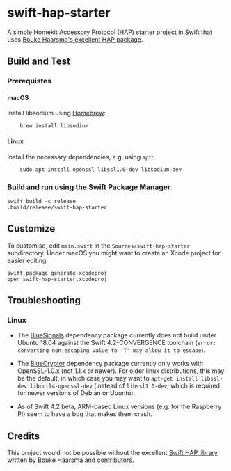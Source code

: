# swift-hap-starter

A simple Homekit Accessory Protocol (HAP) starter project in Swift that uses
[Bouke Haarsma's excellent HAP package](https://github.com/Bouke/HAP).

## Build and Test

### Prerequistes

#### macOS

Install libsodium using [Homebrew](https://brew.sh/):
```
	brew install libsodium
```

#### Linux

Install the necessary dependencies, e.g. using `apt`:
```
	sudo apt install openssl libssl1.0-dev libsodium-dev
```

### Build and run using the Swift Package Manager
```
swift build -c release
.build/release/swift-hap-starter
```

## Customize

To customise, edit `main.swift` in the `Sources/swift-hap-starter` subdirectory.  Under macOS you might want to create an Xcode project for easier editing:
```
swift package generate-xcodeproj
open swift-hap-starter.xcodeproj
```

## Troubleshooting

### Linux

* The [BlueSignals](https://github.com/IBM-Swift/BlueSignals) dependency package currently does not build under Ubuntu 18.04 against the Swift 4.2-CONVERGENCE toolchain (`error: converting non-escaping value to 'T' may allow it to escape`).

* The [BlueCryptor](https://github.com/IBM-Swift/BlueCryptor) dependency package currently only works with OpenSSL-1.0.x (not 1.1.x or newer).  For older linux distributions, this may be the default, in which case you may want to `apt-get install libssl-dev libcurl4-openssl-dev` (instead of `libssl1.0-dev`, which is required for newer versions of Debian or Ubuntu).

* As of Swift 4.2 beta, ARM-based Linux versions (e.g. for the Raspberry Pi) seem to have a bug that makes them crash.

## Credits

This project would not be possible without the excellent [Swift HAP library](https://github.com/Bouke/HAP) written by [Bouke Haarsma](https://twitter.com/BoukeHaarsma) and [contributors](https://github.com/Bouke/HAP/graphs/contributors).
